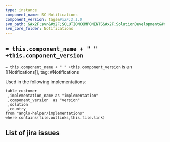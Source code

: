 ```yaml
---
type: instance
component_name: SC Notifications
component_version: tags&#x2F;2.1.0
svn_path: &#x2F;svn&#x2F;SOLUTIONCOMPONENTS&#x2F;SolutionDevelopment&#x2F;Notifications
svn_core_folder: Notifications
---
```


## `= this.component_name + " " +this.component_version`

`= this.component_name + " " +this.component_version` is an [[Notifications]],
tag: #Notifications

Used in the following implementations:
```dataview
table customer
 ,implementation_name as "implementation"
 ,component_version  as "version"
 ,solution
 ,country  
from "anglo-helper/implementations"
where contains(file.outlinks,this.file.link)
```


## List of jira issues
